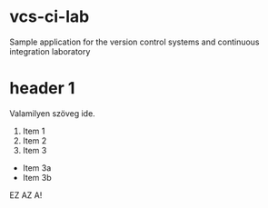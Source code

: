 # vcs-ci-lab
Sample application for the version control systems and continuous integration laboratory

<h1>
	header 1
</h1>
<p>
	Valamilyen szöveg ide.
</p>

1. Item 1
2. Item 2
3. Item 3
 * Item 3a
 * Item 3b
<p>EZ AZ A!</p>
